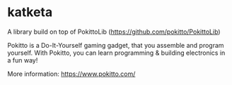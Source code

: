 # katketa

A library build on top of PokittoLib (https://github.com/pokitto/PokittoLib)

Pokitto is a Do-It-Yourself gaming gadget, that you assemble and program yourself.
With Pokitto, you can learn programming & building electronics in a fun way!

More information: https://www.pokitto.com/
